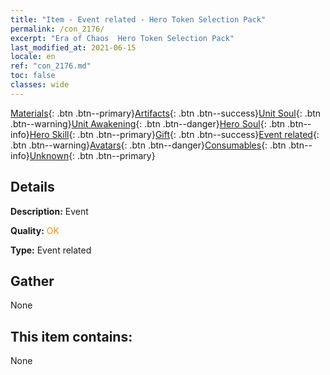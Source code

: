 ```yaml
---
title: "Item - Event related - Hero Token Selection Pack"
permalink: /con_2176/
excerpt: "Era of Chaos  Hero Token Selection Pack"
last_modified_at: 2021-06-15
locale: en
ref: "con_2176.md"
toc: false
classes: wide
---
```

 [Materials](/Items/){: .btn .btn--primary}[Artifacts](/Items/Artifacts/){: .btn .btn--success}[Unit Soul](/Items/UnitSoul/){: .btn .btn--warning}[Unit Awakening](/Items/UnitAwakening/){: .btn .btn--danger}[Hero Soul](/Items/HeroSoul/){: .btn .btn--info}[Hero Skill](/Items/HeroSkill/){: .btn .btn--primary}[Gift](/Items/Gift/){: .btn .btn--success}[Event related](/Items/Events/){: .btn .btn--warning}[Avatars](/Items/Avatars/){: .btn .btn--danger}[Consumables](/Items/Consumables/){: .btn .btn--info}[Unknown](/Items/Unknown/){: .btn .btn--primary}

## Details
 **Description:** Event

 **Quality:** <span style="color: #FF8C00">OK</span>

 **Type:** Event related

## Gather

  None

## This item contains:

  None

